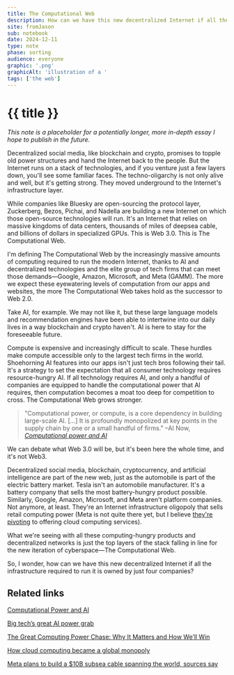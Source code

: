 ```yaml
---
title: The Computational Web
description: How can we have this new decentralized Internet if all the infrastructure required to run it is owned by just four companies? 
site: fromJason
sub: notebook
date: 2024-12-11
type: note
phase: sorting
audience: everyone
graphic: '.png'
graphicAlt: 'illustration of a '
tags: ['the web']
---
```

# {{ title }}

*This note is a placeholder for a potentially longer, more in-depth essay I hope to publish in the future.*

Decentralized social media, like blockchain and crypto, promises to topple old power structures and hand the Internet back to the people. But the Internet runs on a stack of technologies, and if you venture just a few layers down, you'll see some familiar faces. The techno-oligarchy is not only alive and well, but it's getting strong. They moved underground to the Internet's infrastructure layer. 

While companies like Bluesky are open-sourcing the protocol layer, Zuckerberg, Bezos, Pichai, and Nadella are building a new Internet on which those open-source technologies will run. It's an Internet that relies on massive kingdoms of data centers, thousands of miles of deepsea cable, and billions of dollars in specialized GPUs. This is Web 3.0. This is The Computational Web.

I'm defining The Computational Web by the increasingly massive amounts of computing required to run the modern Internet, thanks to AI and decentralized technologies and the elite group of tech firms that can meet those demands—Google, Amazon, Microsoft, and Meta (GAMM). The more we expect these eyewatering levels of computation from our apps and websites, the more The Computational Web takes hold as the successor to Web 2.0. 

Take AI, for example. We may not like it, but these large language models and recommendation engines have been able to intertwine into our daily lives in a way blockchain and crypto haven't. AI is here to stay for the foreseeable future. 

Compute is expensive and increasingly difficult to scale. These hurdles make compute accessible only to the largest tech firms in the world. Shoehorning AI features into our apps isn't just tech bros following their tail. It's a strategy to set the expectation that all consumer technology requires resource-hungry AI. If all technology requires AI, and only a handful of companies are equipped to handle the computational power that Al requires, then computation becomes a moat too deep for competition to cross. The Computational Web grows stronger. 

> "Computational power, or compute, is a core dependency in building large-scale Al. […] It is profoundly monopolized at key points in the supply chain by one or a small handful of firms." –AI Now, *[Computational power and AI](https://ainowinstitute.org/publication/policy/compute-and-ai)*


We can debate what Web 3.0 will be, but it's been here the whole time, and it's not Web3.

Decentralized social media, blockchain, cryptocurrency, and artificial intelligence are part of the new web, just as the automobile is part of the electric battery market. Tesla isn't an automobile manufacturer. It's a battery company that sells the most battery-hungry product possible. Similarly, Google, Amazon, Microsoft, and Meta aren't platform companies. Not anymore, at least. They're an Internet infrastructure oligopoly that sells retail computing power (Meta is not quite there yet, but I believe [they're pivoting](https://fromjason.xyz/p/notebook/copy-acquire-kill-how-meta-could-pull-off-the-most-extraordinary-pivot-in-tech-history/) to offering cloud computing services). 

What we're seeing with all these computing-hungry products and decentralized networks is just the top layers of the stack falling in line for the new iteration of cyberspace—The Computational Web. 

So, I wonder, how can we have this new decentralized Internet if all the infrastructure required to run it is owned by just four companies? 

## Related links

[Computational Power and AI](https://ainowinstitute.org/publication/policy/compute-and-ai)

[Big tech’s great AI power grab](https://archive.ph/D395O)

[The Great Computing Power Chase: Why It Matters and How We’ll Win](https://www.rollingstone.com/culture-council/articles/great-computing-power-chase-why-matters-and-how-well-win-1235056981/)

[How cloud computing became a global monopoly](https://www.investorschronicle.co.uk/news/2023/05/09/how-cloud-computing-became-a-global-monopoly/)

[Meta plans to build a $10B subsea cable spanning the world, sources say](https://techcrunch.com/2024/11/29/meta-plans-to-build-a-10b-subsea-cable-spanning-the-world-sources-say/)
